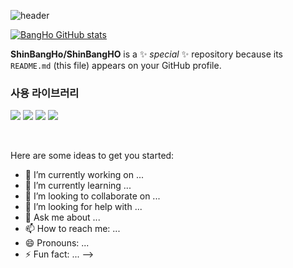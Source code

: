![header](https://capsule-render.vercel.app/api?type=rounded&color=gradient&text=%20Welcom%20To%20My%20Github%20&height=200&fontSize=70)

[![BangHo GitHub stats](https://github-readme-stats.vercel.app/api?username=ShinBangHo)](https://github.com/ShinBangHo/github-readme-stats)

**ShinBangHo/ShinBangHO** is a ✨ _special_ ✨ repository because its `README.md` (this file) appears on your GitHub profile.

### 사용 라이브러리

<img src="https://img.shields.io/badge/Python-3776AB?style=for-the-badge&logo=Python&logoColor=white"> <img src="https://img.shields.io/badge/PyTorch-EE4C2C?style=for-the-badge&logo=PyTorch&logoColor=white"> <img src="https://img.shields.io/badge/OpenCV-5C3EE8?style=for-the-badge&logo=OpenCV&logoColor=white"> <img src="https://img.shields.io/badge/NumPy-013243?style=for-the-badge&logo=Numpy&logoColor=white">

<br/>

Here are some ideas to get you started:

- 🔭 I’m currently working on ...
- 🌱 I’m currently learning ...
- 👯 I’m looking to collaborate on ...
- 🤔 I’m looking for help with ...
- 💬 Ask me about ...
- 📫 How to reach me: ...
- 😄 Pronouns: ...
- ⚡ Fun fact: ...
-->
